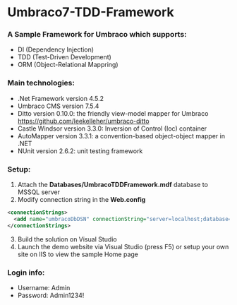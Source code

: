 # Umbraco7-TDD-Framework
### A Sample Framework for Umbraco which supports:
- DI (Dependency Injection)
- TDD (Test-Driven Development)
- ORM (Object-Relational Mappring)

### Main technologies:
- .Net Framework version 4.5.2
- Umbraco CMS version 7.5.4
- Ditto version 0.10.0: the friendly view-model mapper for Umbraco https://github.com/leekelleher/umbraco-ditto
- Castle Windsor version 3.3.0: Inversion of Control (Ioc) container
- AutoMapper version 3.3.1: a convention-based object-object mapper in .NET
- NUnit version 2.6.2: unit testing framework

### Setup:  
1. Attach the **Databases/UmbracoTDDFramework.mdf** database to MSSQL server  
2. Modify connection string in the **Web.config**  
```xml
<connectionStrings>
  <add name="umbracoDbDSN" connectionString="server=localhost;database=UmbracoTDDFramework;user id=sa;password='sa'" providerName="System.Data.SqlClient" />
</connectionStrings>
```
3. Build the solution on Visual Studio  
4. Launch the demo website via Visual Studio (press F5) or setup your own site on IIS to view the sample Home page  

### Login info:
- Username: Admin
- Password: Admin1234!
